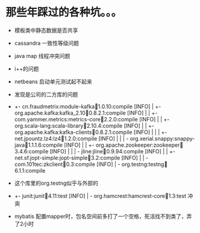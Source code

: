 # 那些年踩过的各种坑。。。

* 模板类中静态数据是否共享
* cassandra 一致性等级问题
* java map 线程冲突问题
* i++的问题
* netbeans 启动单元测试起不起来
* 发现是公司的二方库的问题
* +- cn.fraudmetrix:module-kafka:jar:1.0.10:compile
  \[INFO\] \|  +- org.apache.kafka:kafka\_2.10:jar:0.8.2.1:compile
  \[INFO\] \|  \|  +- com.yammer.metrics:metrics-core:jar:2.2.0:compile
  \[INFO\] \|  \|  +- org.scala-lang:scala-library:jar:2.10.4:compile
  \[INFO\] \|  \|  +- org.apache.kafka:kafka-clients:jar:0.8.2.1:compile
  \[INFO\] \|  \|  \|  +- net.jpountz.lz4:lz4:jar:1.2.0:compile
  \[INFO\] \|  \|  \|  - org.xerial.snappy:snappy-java:jar:1.1.1.6:compile
  \[INFO\] \|  \|  +- org.apache.zookeeper:zookeeper:jar:3.4.6:compile
  \[INFO\] \|  \|  \|  - jline:jline:jar:0.9.94:compile
  \[INFO\] \|  \|  +- net.sf.jopt-simple:jopt-simple:jar:3.2:compile
  \[INFO\] \|  \|  - com.101tec:zkclient:jar:0.3:compile
  \[INFO\] \|  - org.testng:testng:jar:6.1.1:compile

* 这个库里的org.testng似乎与外部的

* +- junit:junit:jar:4.11:test
  \[INFO\] \|  - org.hamcrest:hamcrest-core:jar:1.3:test
  冲突
* mybatis 配置mapper时，包名空间前多打了一个空格，死活找不到类了，弄了2小时

